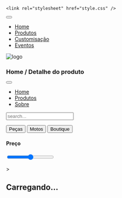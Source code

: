 <!DOCTYPE html>
<html lang="pt-br">
<head>
    <meta charset="UTF-8">
    <meta http-equiv="X-UA-Compatible" content="IE=edge">
    <meta name="viewport" content="width=device-width, initial-scale=1.0">
    <title></title>

    <link rel="stylesheet" href="style.css" />
</head>
<body>
    <nav class="nav-bar">
        <div class="nav-center">
            <div>
                <button class="toggle-nav">
                    <i class="fas fa-bars"></i>
                </button>
                <ul class="nav-links">
                    <li>
                        <a href="" class="nav-links">
                            Home
                        </a>
                    </li>
                    <li>
                        <a href="" class="nav-links">
                            Produtos
                        </a>
                    </li>
                    <li>
                        <a href="" class="nav-links">
                            Customisação
                        </a>
                    </li>
                    <li>
                        <a href="" class="nav-links">
                            Eventos
                        </a>
                    </li>
                </ul>
            </div>
            <img src="Logo.PNG" class="nav-logo" alt="logo">
        </div>
    </nav>
    <section class="page-hero">
        <div class="section-center">
          <h3 class="page-hero-title">Home / Detalhe do produto</h3>
        </div>
      </section>
      <div class="sidebar-overlay">
        <aside class="sidebar">
          <button class="sidebar-close">
            <i class="fas fa-times"></i>
          </button>
          <ul class="sidebar-links">
            <li>
              <a href="index.html" class="sidebar-link">
                <i class="fas fa-home fa-fw"></i>
                Home
              </a>
            </li>
            <li>
              <a href="products.html" class="sidebar-link">
                <i class="fas fa-couch fa-fw"></i>
                Produtos
              </a>
            </li>
            <li>
              <a href="about.html" class="sidebar-link">
                <i class="fas fa-book fa-fw"></i>
                Sobre
              </a>
            </li>
          </ul>
        </aside>
      </div>
      <section class="products">
        <div class="filters">
          <div class="filters-container">
            <form class="input-form">
              <input type="text" class="search-input" placeholder="search..."/>
            </form>
            <article class="prod">
              <button class="prod-btn">Peças</button>
              <button class="prod-btn">Motos</button>
              <button class="prod-btn">Boutique</button>
            </article>
            <h4>Preço</h4>
            <form class="price-form">
              <input
                type="range"
                class="price-filter"
                min="0"
                value="50"
                max="100"
              />
            </form>
            <p class="price-value"></p>
          </div>
        </div>
        <div class="products-container"></div>
      </section>>
      <div class="page-loading">
        <h2>Carregando...</h2>
      </div>
      <script type="module" src="./src/pages/products.js"></script>
</body>
</html>
